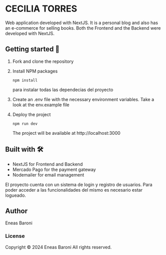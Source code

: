 # CECILIA TORRES

Web application developed with NextJS. It is a personal blog and also has an e-commerce for selling books.
Both the Frontend and the Backend were developed with NextJS.

## Getting started 🚀

1. Fork and clone the repository

2. Install NPM packages

   ```
   npm install
   ```
    para instalar todas las dependecias del proyecto

4. Create an .env file with the necessary environment variables. Take a look at the env.example file

3. Deploy the project 

   ```
   npm run dev
   ```

    The project will be available at http://localhost:3000


## Built with 🛠️ 

* NextJS for Frontend and Backend
* Mercado Pago for the payment gateway
* Nodemailer for email management 

El proyecto cuenta con un sistema de login y registro de usuarios. Para poder acceder a las funcionalidades del mismo es necesario estar logueado.

## Author

Eneas Baroni


### License

Copyright © 2024 Eneas Baroni
All rights reserved.
